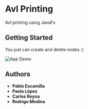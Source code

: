 # Avl Printing

Avl printing using JavaFx

## Getting Started

You just can create and delete nodes :)

![App Demo](https://i.imgur.com/yer8gHj.png)

## Authors

* **Pablo Escamilla** 
* **Paola López** 
* **Carlos Reyna**
* **Rodrigo Medina**

